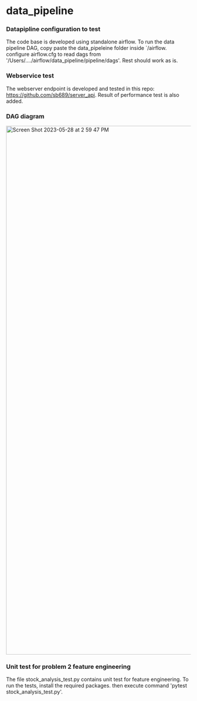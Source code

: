 # data_pipeline

### Datapipline configuration to test

The code base is developed using standalone airflow. To run the data pipeline DAG, copy paste the data_pipeleine folder inside `/airflow. configure airflow.cfg to read dags from '/Users/..../airflow/data_pipeline/pipeline/dags'. Rest should work as is.

### Webservice test

The webserver endpoint is developed and tested in this repo: https://github.com/sb689/server_api. Result of performance test is also added.

### DAG diagram

<img width="1442" alt="Screen Shot 2023-05-28 at 2 59 47 PM" src="https://github.com/sb689/data_pipeline/assets/21972114/d7f75a76-3255-4f2e-b0cd-e7129e99907b">

### Unit test for problem 2 feature engineering

The file stock_analysis_test.py contains unit test for feature engineering. To run the tests, install the required packages. then execute command 'pytest stock_analysis_test.py'.

